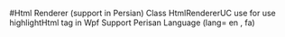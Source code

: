 #Html Renderer (support in Persian)
Class HtmlRendererUC use for use highlightHtml tag in Wpf 
Support Perisan Language (lang= en , fa)
